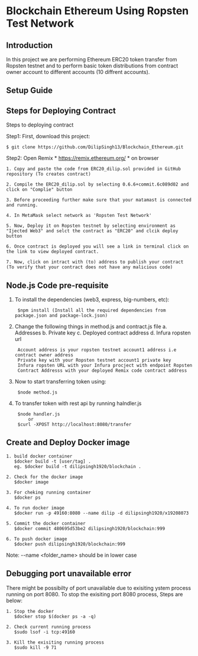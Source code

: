 # Blockchain Ethereum Using Ropsten Test Network
## Introduction

In this project we are performing Ethereum ERC20 token transfer from Ropsten testnet and to perform basic token distributions from contract owner account to different accounts (10 diffrent accounts). 

## Setup Guide

## Steps for Deploying Contract
Steps to deploying contract

Step1: First, download this project:

    $ git clone https://github.com/DilipSingh13/Blockchain_Ethereum.git

Step2: Open Remix * https://remix.ethereum.org/ * on browser

    1. Copy and paste the code from ERC20_dilip.sol provided in GitHub repository (To creates contract)
    
    2. Compile the ERC20_dilip.sol by selecting 0.6.6+commit.6c089d02 and click on "Complie" button
    
    3. Before proceeding further make sure that your matamast is connected and running.
    
    4. In MetaMask select network as 'Ropsten Test Network'
    
    5. Now, Deploy it on Ropsten testnet by selecting environment as "Ijected Web3" and selct the contract as "ERC20" and clcik deploy button
    
    6. Once contract is deployed you will see a link in terminal click on the link to view deployed contract.
    
    7. Now, click on intract with (to) address to publish your contract (To verify that your contract does not have any malicious code)

## Node.js Code pre-requisite

1. To install the dependencies (web3, express, big-numbers, etc):

        $npm install (Install all the required dependencies from package.json and package-lock.json)
        
2. Change the following things in method.js and contract.js file 
    a. Addresses
    b. Private key
    c. Deployed contract address
    d. Infura ropsten url
        
        Account address is your ropsten testnet account1 address i.e contract owner address
        Private key with your Ropsten testnet account1 private key
        Infura ropsten URL with your Infura procject with endpoint Ropsten
        Contract Addresss with your deployed Remix code contract address

3. Now to start transferring token using:

        $node method.js
        
4. To transfer token with rest api by running halndler.js

        $node handler.js
            or
        $curl -XPOST http://localhost:8080/transfer
        
## Create and Deploy Docker image

    1. build docker container
       $docker build -t [user/tag] .
       eg. $docker build -t dilipsingh1920/blockchain .
    
    2. Check for the docker image
       $docker image
    
    3. For cheking running container
       $docker ps
    
    4. To run docker image
       $docker run -p 49160:8080 --name dilip -d dilipsingh1920/x19208073
    
    5. Commit the docker container
       $docker commit 480695d53be2 dilipsingh1920/blockchain:999
    
    6. To push docker image
       $docker push dilipsingh1920/blockchain:999

Note: --name <folder_name> should be in lower case

## Debugging port unavailable error
There might be possibilty of port unavailable due to exisiting ystem process running on port 8080.
To stop the exisiting port 8080 process, Steps are below:

    1. Stop the docker
       $docker stop $(docker ps -a -q)
    
    2. Check current running process
       $sudo lsof -i tcp:49160
    
    3. Kill the exisiting running process
       $sudo kill -9 71

